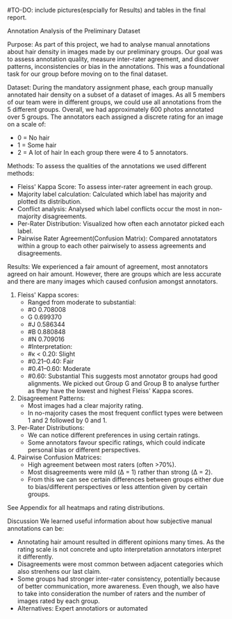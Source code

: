 #TO-DO: include pictures(espcially for Results) and tables in the final report.

Annotation Analysis of the Preliminary Dataset

Purpose:
As part of this project, we had to analyse manual annotations about hair density in images made by our preliminary groups. Our goal was to assess annotation quality, measure inter-rater agreement, and discover patterns, inconsistencies or bias in the annotations. This was a foundational task for our group before moving on to the final dataset.

Dataset:
During the mandatory assignment phase, each group manually annotated hair density on a subset of a dataset of images. As all 5 members of our team were in different groups, we could use all annotations from the 5 different groups. Overall, we had approximately 600 photos annotated over 5 groups. The annotators each assigned a discrete rating for an image on a scale of:
- 0 = No hair
- 1 = Some hair
- 2 = A lot of hair
In each group there were 4 to 5 annotators.

Methods:
To assess the qualities of the annotations we used different methods:
- Fleiss' Kappa Score: To assess inter-rater agreement in each group.
- Majority label calculation: Calculated which label has majority and plotted its distribution.
- Conflict analysis: Analysed which label conflicts occur the most in non-majority disagreements.
- Per-Rater Distribution: Visualized how often each annotator picked each label.
- Pairwise Rater Agreement(Confusion Matrix): Compared annotatators within a group to each other pairwisely to assess agreements and disagreements.

Results:
We experienced a fair amount of agreement, most annotators agreed on hair amount. However, there are groups which are less accurate and there are many images which caused confusion amongst annotators.

1.  Fleiss' Kappa scores: 
    - Ranged from moderate to substantial:
    - #O     0.708008
    - G     0.699370
    - #J     0.586344
    - #B     0.880848
    - #N     0.709016
    - #Interpretation:
    - #κ < 0.20: Slight
    - #0.21–0.40: Fair
    - #0.41–0.60: Moderate
    - #0.60: Substantial
    This suggests most annotator groups had good alignments. We picked out Group G and Group B to analyse further as they have the lowest and highest Fleiss' Kappa scores.
2. Disagreement Patterns:
    - Most images had a clear majority rating. 
    - In no-majority cases the most frequent conflict types were between 1 and 2 followed by 0 and 1.
3. Per-Rater Distributions:
    - We can notice different preferences in using certain ratings.
    - Some annotators favour specific ratings, which could indicate personal bias or different perspectives.
4. Pairwise Confusion Matrices:
    - High agreement between most raters (often >70%).
    - Most disagreements were mild (Δ = 1) rather than strong (Δ = 2).
    - From this we can see certain differences between groups either due to bias/different perspectives or less attention given by certain groups.

See Appendix for all heatmaps and rating distributions.

Discussion
We learned useful information about how subjective manual annotations can be:
- Annotating hair amount resulted in different opinions many times. As the rating scale is not concrete and upto interpretation annotators interpret it differently. 
- Disagreements were most common between adjacent categories which also strenhens our last claim.
- Some groups had stronger inter-rater consistency, potentially because of better communication, more awareness. Even though, we also have to take into consideration the number of raters and the number of images rated by each group.
- Alternatives: Expert annotatiors or automated
